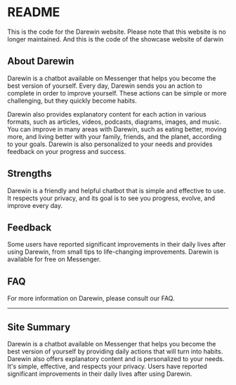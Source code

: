 # README

This is the code for the Darewin website. Please note that this website is no longer maintained.
And this is the code of the showcase website of darwin

## About Darewin

Darewin is a chatbot available on Messenger that helps you become the best version of yourself. Every day, Darewin sends you an action to complete in order to improve yourself. These actions can be simple or more challenging, but they quickly become habits.

Darewin also provides explanatory content for each action in various formats, such as articles, videos, podcasts, diagrams, images, and music. You can improve in many areas with Darewin, such as eating better, moving more, and living better with your family, friends, and the planet, according to your goals. Darewin is also personalized to your needs and provides feedback on your progress and success.

## Strengths

Darewin is a friendly and helpful chatbot that is simple and effective to use. It respects your privacy, and its goal is to see you progress, evolve, and improve every day.

## Feedback

Some users have reported significant improvements in their daily lives after using Darewin, from small tips to life-changing improvements. Darewin is available for free on Messenger.

## FAQ

For more information on Darewin, please consult our FAQ.

---

## Site Summary

Darewin is a chatbot available on Messenger that helps you become the best version of yourself by providing daily actions that will turn into habits. Darewin also offers explanatory content and is personalized to your needs. It's simple, effective, and respects your privacy. Users have reported significant improvements in their daily lives after using Darewin.
